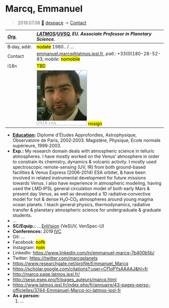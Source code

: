 # Marcq, Emmanuel
> 2019.07.08 [🚀](../index/index.md) [despace](index.md) → [Contact](contact.md)

|*[Org.](contact.md)*|*[LATMOS](zz_latmos.md)/[UVSQ](uvsq.md), EU. Associate Professor in Planetary Science.*|
|:--|:--|
|B‑day, addr.|<mark>nodate</mark> 1980.. / …|
|Contact|<emmanuel.marcq@latmos.ipsl.fr>, *раб.:* +33(0)180-28-52-83; *mobile:* <mark>nomobile</mark>|
|i18n|<mark>TBD</mark>|
||![](f/contact/m/marcq1_photo.jpg) <mark>nosign</mark>|

   - **[Education](edu.md):** Diplome d'Études Approfondies, Astrophysique, Observatoire de Paris, 2002‑2003. Magistère, Physique, Ecole normale supérieure, 1999‑2003.
   - **Exp.:** My research domain deals with atmospheric science in telluric atmospheres. I have mostly worked on the Venus’ atmosphere in order to constrain its chemistry, dynamics & volcanic activity. I mostly used spectroscopic remote-sensing (UV, IR) from both ground-based facilities & Venus Express (2006‑2014) ESA orbiter, & have been involved in related instrumental development for future missions towards Venus. I also have experience in atmospheric modeling, having used the LMD‑IPSL general circulation model of both early Mars & present day Venus, as well as developed a 1D radiative‑convective model for hot & dense H₂O‑CO₂ atmospheres around young magma ocean planets. I teach general physics, thermodynamics, radiative transfer & planetary atmospheric science for undergraduate & graduate students.
   - …
   - **SC/Equip.:** … [EnVision](envision.md) (VeSUV, VenSpec-U)
   - **Conferences:** 2019 [IVC](ivc_2019.md)
   - Git: …
   - Facebook: <mark>nofb</mark>
   - Instagram: <mark>noin</mark>
   - LinkedIn: <https://www.linkedin.com/in/emmanuel-marcq-7b400b5b/>
   - Twitter: <https://twitter.com/marcqplanets>
   - <https://www.researchgate.net/profile/Emmanuel_Marcq>
   - <https://scholar.google.com/citations?:user=Cf1oPYsAAAAJ&hl=fr>
   - <http://marcq.page.latmos.ipsl.fr/>
   - <http://sesp.esep.pro/fr/pages_auteurs/marcq.html>
   - <https://www.latmos.ipsl.fr/index.php/fr/annuaire/43-pages-perso-officielles/3744-Emmanuel-Marcq-ici-latmos-ipsl-fr>
   - **As a person:**
      1. …

